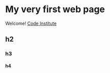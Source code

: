 # My very first web page

Welcome! [Code Institute](https://codeinstitute.net)

## h2

### h3

#### h4